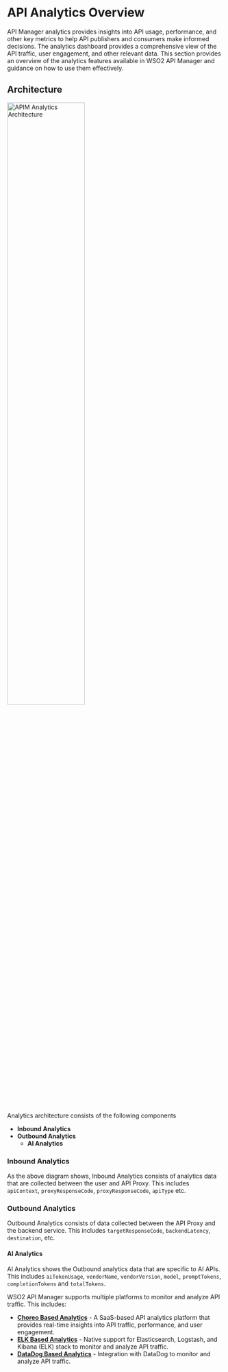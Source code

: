 # API Analytics Overview

API Manager analytics provides insights into API usage, performance, and other key metrics to help API publishers and consumers make informed decisions. The analytics dashboard provides a comprehensive view of the API traffic, user engagement, and other relevant data. This section provides an overview of the analytics features available in WSO2 API Manager and guidance on how to use them effectively.

## Architecture

<a href="{{base_path}}/assets/img/analytics/analytics-architecture.png" >
  <img src="{{base_path}}/assets/img/analytics/analytics-architecture.png" width="60%" alt="APIM Analytics Architecture"/>
</a>

Analytics architecture consists of the following components

- **Inbound Analytics**
- **Outbound Analytics**
    - **AI Analytics**

### Inbound Analytics

As the above diagram shows, Inbound Analytics consists of analytics data that are collected between the user and API Proxy. This includes `apiContext`, `proxyResponseCode`, `proxyResponseCode`, `apiType` etc.

### Outbound Analytics

Outbound Analytics consists of data collected between the API Proxy and the backend service. This includes `targetResponseCode`, `backendLatency`, `destination`, etc.

#### AI Analytics

AI Analytics shows the Outbound analytics data that are specific to AI APIs. This includes `aiTokenUsage`, `vendorName`, `vendorVersion`, `model`, `promptTokens`, `completionTokens` and `totalTokens`.

WSO2 API Manager supports multiple platforms to monitor and analyze API traffic. This includes:

- [**Choreo Based Analytics**](choreo-analytics/api-analytics-architecture.md) - A SaaS-based API analytics platform that provides real-time insights into API traffic, performance, and user engagement.
- [**ELK Based Analytics**](on-prem/elk-installation-guide.md) - Native support for Elasticsearch, Logstash, and Kibana (ELK) stack to monitor and analyze API traffic.
- [**DataDog Based Analytics**](on-prem/datadog-installation-guide.md) - Integration with DataDog to monitor and analyze API traffic.